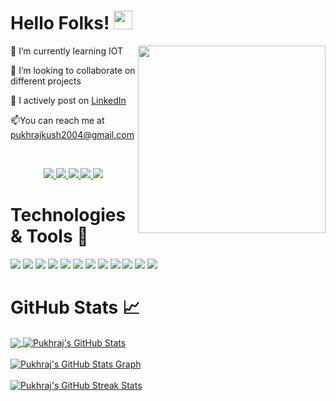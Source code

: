 # Hello Folks! <img src="https://github.com/rahulkarda/rahulkarda/blob/main/wave.gif?raw=true" width="30">
 <!-- Profile views -->
 <img src="https://c.tenor.com/flflC6GFzO8AAAAd/sultan-alrefaei-programmer.gif" align="right" height="300">

🌱 I’m currently learning IOT

👯 I’m looking to collaborate on different projects

📝 I actively post on [LinkedIn](https://www.linkedin.com/in/pukhraj-kushwah-2b95bb23b/)

📫You can reach me at pukhrajkush2004@gmail.com

<br>
<p align="center">
  <a href="https://bento.me/pukhraj2004" target="_blank">
    <img src="https://img.shields.io/static/v1?label=|&message=BENTO&color=ff&style=plastic&logo=realm&logo-color=white"/>
  </a>
  <a href="https://www.linkedin.com/in/pukhraj-kushwah-2b95bb23b" target="_blank">
    <img src="https://img.shields.io/static/v1?label=|&message=LINKED-IN&color=cdf998&style=plastic&logo=linkedin&logo-color=white"/>
  </a>
  <a href="https://x.com/Pukhraj2004" target="_blank">
    <img src="https://img.shields.io/static/v1?label=|&message=TWITTER&color=d18014&style=plastic&logo=twitter&logo-color=white"/>
  </a>
  <a href="https://www.credly.com/users/pukhraj-kushwah" target="_blank">
      <img src="https://img.shields.io/static/v1?label=|&message=CREDLY&color=cde928&style=plastic&logo=dev.to&logo-color=white"/>
  </a>
  <a href="resume.pdf" target="_blank" download="resume.pdf">
      <img src="https://img.shields.io/static/v1?label=|&message=RESUME&color=24555f&style=plastic&logo=react&logo-color=white"/>
  </a>
</p>

# Technologies & Tools 🔧
![](https://img.shields.io/badge/Code-HTML5-informational?style=flat&logo=html5&logoColor=white&color=brightgreen)
![](https://img.shields.io/badge/Code-CSS3-informational?style=flat&logo=css3&logoColor=white&color=brightgreen)
![](https://img.shields.io/badge/Code-JavaScript-informational?style=flat&logo=javascript&logoColor=white&color=brightgreen)
![](https://img.shields.io/badge/Code-ReactJS-informational?style=flat&logo=react&logoColor=white&color=brightgreen)
![](https://img.shields.io/badge/Code-NodeJS-informational?style=flat&logo=node.js&logoColor=white&color=brightgreen)
![](https://img.shields.io/badge/Code-Python-informational?style=flat&logo=python&logoColor=white&color=brightgreen)
![](https://img.shields.io/badge/Code-C++-informational?style=flat&logo=cplusplus&logoColor=white&color=brightgreen)
![](https://img.shields.io/badge/Database-MongoDB-informational?style=flat&logo=mongodb&logoColor=white&color=brightgreen)
![](https://img.shields.io/badge/Database-MySQL-informational?style=flat&logo=mysql&logoColor=white&color=brightgreen)
![](https://img.shields.io/badge/Tool-Firebase-informational?style=flat&logo=firebase&logoColor=white&color=brightgreen)
![](https://img.shields.io/badge/Tools-Git-informational?style=flat&logo=git&logoColor=white&color=brightgreen)
![](https://img.shields.io/badge/Editor-VSCode-informational?style=flat&logo=visualstudiocode&logoColor=white&color=brightgreen)
<br>

# GitHub Stats 📈
<a href="https://github.com/pukhraj1002/pukhraj1002">
  <img align="center" src="https://github-readme-stats.vercel.app/api/top-langs/?username=pukhraj1002&hide=less&title_color=d13979&text_color=c9cacc&icon_color=2bbc8a&bg_color=1d1f21&langs_count=3" />
</a>

<a href="https://github.com/pukhraj1002/pukhraj1002">
  <img align="center" src="https://github-readme-stats.vercel.app/api?username=pukhraj1002&count_private=true&show_icons=true&theme=radical&hide_border=true&custom_title=Pukhraj%20Kushwah%27s%20Github%20Stats" alt="Pukhraj's GitHub Stats" />
</a>
<br><br>

<a href="https://github.com/pukhraj1002/pukhraj1002">
  <img align="center" src="https://github-profile-summary-cards.vercel.app/api/cards/profile-details?username=pukhraj1002&theme=radical&hide_border=true)](https://github.com/pukhraj1002" alt="Pukhraj's GitHub Stats Graph"/>
</a>
<br><br>

<a href="https://github.com/pukhraj1002/pukhraj1002">
  <img align="center" src="https://github-readme-streak-stats.herokuapp.com/?user=pukhraj1002&theme=dark" alt="Pukhraj's GitHub Streak Stats"/>
</a>
<br><br>

